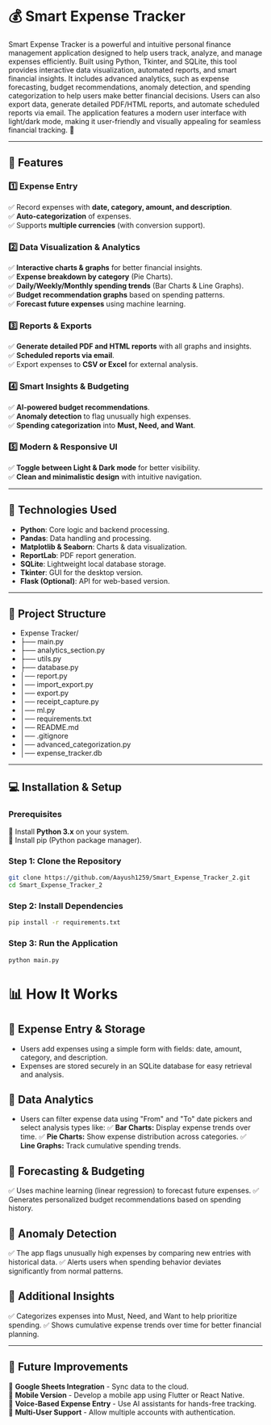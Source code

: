 # 💰 Smart Expense Tracker  
Smart Expense Tracker is a powerful and intuitive personal finance management application designed to help users track, analyze, and manage expenses efficiently. Built using Python, Tkinter, and SQLite, this tool provides interactive data visualization, automated reports, and smart financial insights. 
It includes advanced analytics, such as expense forecasting, budget recommendations, anomaly detection, and spending categorization to help users make better financial decisions. Users can also export data, generate detailed PDF/HTML reports, and automate scheduled reports via email. 
The application features a modern user interface with light/dark mode, making it user-friendly and visually appealing for seamless financial tracking. 🚀

---

## 📌 Features  

### 1️⃣ Expense Entry  
✅ Record expenses with **date, category, amount, and description**.  
✅ **Auto-categorization** of expenses.  
✅ Supports **multiple currencies** (with conversion support).  

### 2️⃣ Data Visualization & Analytics  
✅ **Interactive charts & graphs** for better financial insights.  
✅ **Expense breakdown by category** (Pie Charts).  
✅ **Daily/Weekly/Monthly spending trends** (Bar Charts & Line Graphs).  
✅ **Budget recommendation graphs** based on spending patterns.  
✅ **Forecast future expenses** using machine learning.  

### 3️⃣ Reports & Exports  
✅ **Generate detailed PDF and HTML reports** with all graphs and insights.  
✅ **Scheduled reports via email**.  
✅ Export expenses to **CSV or Excel** for external analysis.  

### 4️⃣ Smart Insights & Budgeting  
✅ **AI-powered budget recommendations**.  
✅ **Anomaly detection** to flag unusually high expenses.  
✅ **Spending categorization** into **Must, Need, and Want**.  

### 5️⃣ Modern & Responsive UI  
✅ **Toggle between Light & Dark mode** for better visibility.  
✅ **Clean and minimalistic design** with intuitive navigation.  

---

## 🚀 Technologies Used  
- **Python**: Core logic and backend processing.  
- **Pandas**: Data handling and processing.  
- **Matplotlib & Seaborn**: Charts & data visualization.  
- **ReportLab**: PDF report generation.  
- **SQLite**: Lightweight local database storage.  
- **Tkinter**: GUI for the desktop version.  
- **Flask (Optional)**: API for web-based version.  

---

## 📂 Project Structure  

- Expense Tracker/
- ├── main.py
- ├── analytics_section.py                 
- ├── utils.py         
- ├── database.py                 
- │── report.py
- │── import_export.py       
- │── export.py
- │── receipt_capture.py
- │── ml.py
- │── requirements.txt
- │── README.md
- │── .gitignore
- │── advanced_categorization.py
- │── expense_tracker.db 

---

## 💻 Installation & Setup  

### Prerequisites  
📌 Install **Python 3.x** on your system.  
📌 Install pip (Python package manager).  

### Step 1: Clone the Repository  
```sh
git clone https://github.com/Aayush1259/Smart_Expense_Tracker_2.git
cd Smart_Expense_Tracker_2
```

### Step 2: Install Dependencies
```sh
pip install -r requirements.txt
```

### Step 3: Run the Application
```sh
python main.py
```


# 📊 How It Works  

## 🔹 Expense Entry & Storage  
- Users add expenses using a simple form with fields: date, amount, category, and description.
- Expenses are stored securely in an SQLite database for easy retrieval and analysis.

## 🔹 Data Analytics 
- Users can filter expense data using "From" and "To" date pickers and select analysis types like:
✅ **Bar Charts:** Display expense trends over time.
✅ **Pie Charts:** Show expense distribution across categories. 
✅ **Line Graphs:** Track cumulative spending trends.

## 🔹 Forecasting & Budgeting  
✅ Uses machine learning (linear regression) to forecast future expenses.
✅ Generates personalized budget recommendations based on spending history.

## 🔹 Anomaly Detection
✅ The app flags unusually high expenses by comparing new entries with historical data.
✅ Alerts users when spending behavior deviates significantly from normal patterns.

## 🔹 Additional Insights
✅ Categorizes expenses into Must, Need, and Want to help prioritize spending.
✅ Shows cumulative expense trends over time for better financial planning.

---

## 📌 Future Improvements  
🔹 **Google Sheets Integration** - Sync data to the cloud.  
🔹 **Mobile Version** - Develop a mobile app using Flutter or React Native.  
🔹 **Voice-Based Expense Entry** - Use AI assistants for hands-free tracking.  
🔹 **Multi-User Support** - Allow multiple accounts with authentication.  
